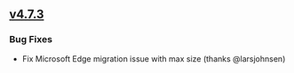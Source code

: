 ## [v4.7.3](https://github.com/honestbleeps/Reddit-Enhancement-Suite/releases/v4.7.3)

### Bug Fixes

- Fix Microsoft Edge migration issue with max size (thanks @larsjohnsen)
